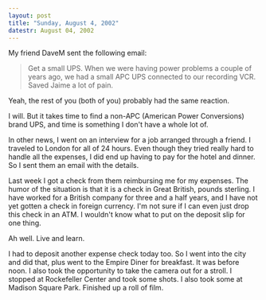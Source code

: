 ```yaml
---
layout: post
title: "Sunday, August 4, 2002"
datestr: August 04, 2002
---
```


My friend DaveM sent the following email:

> Get a small UPS. When we were having power problems a couple of years ago,
> we had a small APC UPS connected to our recording VCR. Saved Jaime a lot of
> pain.

Yeah, the rest of you (both of you) probably had the same reaction.

I will. But it takes time to find a non-APC (American Power Conversions) brand
UPS, and time is something I don't have a whole lot of.

In other news, I went on an interview for a job arranged through a friend.
I traveled to London for all of 24 hours. Even though they tried really hard
to handle all the expenses, I did end up having to pay for the hotel and dinner.
So I sent them an email with the details.

Last week I got a check from them reimbursing me for my expenses. The humor
of the situation is that it is a check in Great British, pounds sterling. I
have worked for a British company for three and a half years, and I have not
yet gotten a check in foreign currency. I'm not sure if I can even just drop
this check in an ATM. I wouldn't know what to put on the deposit slip for one
thing.

Ah well. Live and learn.

I had to deposit another expense check today too. So I went into the city and
did that, plus went to the Empire Diner for breakfast. It was before noon. I
also took the opportunity to take the camera out for a stroll. I stopped at
Rockefeller Center and took some shots. I also took some at Madison Square Park.
Finished up a roll of film.

